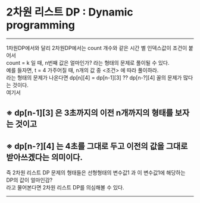 # 2차원 리스트 DP : Dynamic programming
---
1차원DP에서와 달리 2차원DP에서는 count 개수와 같은 시간 별 인덱스값이 조건이 붙어서 <br>
count = k 일 때, n번째 값은 얼마인가? 라는 형태의 문제로 풀이될 수 있다. <br>
예를 들자면, t = 4 가주어질 때, n개의 값 중 <조건> 에 따라 풀이하라.<br>
라는 형태의 문제가 나온다면 dp[n][4] = dp[n-1][3] ?? dp[n-?][4] 꼴의 문제가 많다는 것이다. <br>
여기서
## ※ dp[n-1][3] 은 3초까지의 이전 n개까지의 형태를 보자는 것이고 <br>
## ※ dp[n-?][4] 는 4초를 그대로 두고 이전의 값을 그대로 받아쓰겠다는 의미이다.
즉 2차원 리스트 DP 문제의 형태들은 선형형태의 변수값1 과 이 변수값1에 해당하는 DP의 값이 얼마인감? <br>
라고 물어본다면 2차원 리스트 DP를 의심해볼 수 있다.

---
